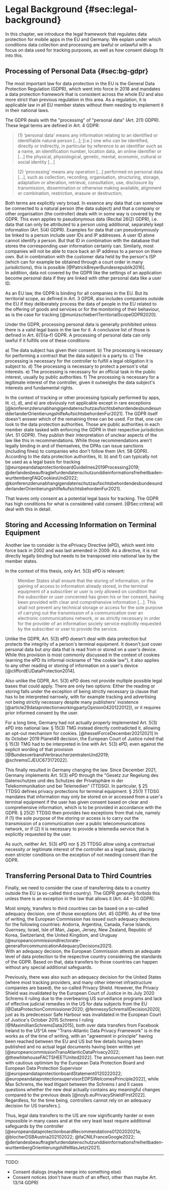 # Legal Background {#sec:legal-background}

In this chapter, we introduce the legal framework that regulates data protection for mobile apps in the EU and Germany. We explain under which conditions data collection and processing are lawful or unlawful with a focus on data used for tracking purposes, as well as how consent dialogs fit into this.

## Processing of Personal Data {#sec:bg-gdpr}

The most important law for data protection in the EU is the General Data Protection Regulation (GDPR), which went into force in 2018 and mandates a data protection framework that is consistent across the whole EU and also more strict than previous regulation in this area. As a regulation, it is applicable law in all EU member states without them needing to implement it in their national laws.

The GDPR deals with the "processing" of "personal data" (Art. 2(1) GDPR). These legal terms are defined in Art. 4 GDPR:

> (1) ‘personal data’ means any information relating to an identified or identifiable natural person […]; [i.e.] one who can be identified, directly or indirectly, in particular by reference to an identifier such as a name, an identification number, location data, an online identifier or […] the physical, physiological, genetic, mental, economic, cultural or social identity […]

> (2) ‘processing’ means any operation […] performed on personal data […], such as collection, recording, organisation, structuring, storage, adaptation or alteration, retrieval, consultation, use, disclosure by transmission, dissemination or otherwise making available, alignment or combination, restriction, erasure or destruction;

Both terms are explicitly very broad. In essence any data that can somehow be connected to a natural person (the data subject) and that a company or other organisation (the controller) deals with in some way is covered by the GDPR. This even applies to pseudonymous data (Recital 26(2) GDPR), i.e. data that can only be attributed to a person using additional, separately kept information (Art. 5(4) GDPR). Examples for data that can pseudonymously be linked to a person include user IDs and IP addresses. A user ID alone cannot identify a person. But that ID in combination with the database that stores the corresponding user information certainly can. Similarly, most companies will not be able to trace back an IP address to a person on there own. But in combination with the customer data held by the person's ISP (which can for example be obtained through a court order in many jurisdictions), this is possible [@PatrickBreyerBundesrepublik2016].  
In addition, data not covered by the GDPR like the settings of an application become personal data if they are linked with other personal data like a user ID.

As an EU law, the GDPR is binding for all companies in the EU. But its territorial scope, as defined in Art. 3 GPDR, also includes companies outside the EU if they deliberately process the data of people in the EU related to the offering of goods and services or for the monitoring of their behaviour, as is the case for tracking [@munizschiebertTerritorialScopeGDPR2020].

Under the GDPR, processing personal data is generally prohibited unless there is a valid legal basis in the law for it. A conclusive list of those is defined in Art. 6(1)(a–f) GDPR. A processing of personal data can only lawful if it fulfills one of these conditions:

a) The data subject has given their consent.
b) The processing is necessary for performing a contract that the data subject is a party to.
c) The processing is necessary for the controller to fulfill a legal obligation it is subject to.
d) The processing is necessary to protect a person's vital interests.
e) The processing is necessary for an official task in the public interest, usually by public authorities.
f) The processing is necessary for a legitimate interest of the controller, given it outweighs the data subject's interests and fundamental rights.

In the context of tracking or other processing typically performed by apps, lit. c), d), and e) are obviously not applicable except in rare exceptions [@konferenzderunabhangigendatenschutzaufsichtsbehordendesbundesundderlanderOrientierungshilfeAufsichtsbehordenFur2021]. The GDPR itself doesn't answer which of the remaining three can be used. For that, one can look to the data protection authorities. Those are public authorities in each member state tasked with enforcing the GDPR in their respective jurisdiction (Art. 51 GDPR). They publish their interpretation of unclear aspects of the law like this in recommendations. While those recommendations aren't legally binding in and of themselves, the DPAs can issue sanctions (including fines) to companies who don't follow them (Art. 58 GDPR).  
According to the data protection authorities, lit. b) and f) can typically not be used as a legal basis for tracking [@europeandataprotectionboardGuidelines2019Processing2019; @derlandesbeauftragtefurdendatenschutzunddieinformationsfreiheitbaden-wurttembergFAQCookiesUnd2022; @konferenzderunabhangigendatenschutzaufsichtsbehordendesbundesundderlanderOrientierungshilfeAufsichtsbehordenFur2021].

That leaves only consent as a potential legal basis for tracking. The GDPR has high conditions for what is considered valid consent. [@Sec:critera] will deal with this in detail.

## Storing and Accessing Information on Terminal Equipment

Another law to consider is the ePrivacy Directive (ePD), which went into force back in 2002 and was last amended in 2009. As a directive, it is not directly legally binding but needs to be transposed into national law by the member states.

In the context of this thesis, only Art. 5(3) ePD is relevant:

> Member States shall ensure that the storing of information, or the gaining of access to information already stored, in the terminal equipment of a subscriber or user is only allowed on condition that the subscriber or user concerned has given his or her consent, having been provided with clear and comprehensive information […]. This shall not prevent any technical storage or access for the sole purpose of carrying out the transmission of a communication over an electronic communications network, or as strictly necessary in order for the provider of an information society service explicitly requested by the subscriber or user to provide the service.

Unlike the GDPR, Art. 5(3) ePD doesn't deal with data protection but protects the integrity of a person's terminal equipment. It doesn't just cover personal data but _any_ data that is read from or stored on a user's device. While this provision is most commonly discussed in the context of cookies (earning the ePD its informal nickname of "the cookie law"), it also applies to any other reading or storing of information on a user's device [@cliffordEUDataProtection2014].

Also unlike the GDPR, Art. 5(3) ePD does not provide multiple possible legal bases that could apply. There are only two options: Either the reading or storing falls under the exception of being strictly necessary (a clause that has to be interpreted narrowly, with for example tracking and advertising not being strictly necessary despite many publishers' insistence [@article29dataprotectionworkingpartyOpinion0420122012]), or it requires prior informed consent by the user.

For a long time, Germany had not actually properly implemented Art. 5(3) ePD into national law. § 15(3) TMG instead directly contradicted it, allowing an opt-out mechanism for cookies. [@hesselForceDecember20212021] In its October 2019 Planet49 decision, the European Court of Justice ruled that § 15(3) TMG had to be interpreted in line with Art. 5(3) ePD, even against the explicit wording of that provision [@BundesverbandVerbraucherzentralenUnd2019; @schremsCJEUC673172022].

This finally resulted in Germany changing the law. Since December 2021, Germany implements Art. 5(3) ePD through the "Gesetz zur Regelung des Datenschutzes und des Schutzes der Privatsphäre in der Telekommunikation und bei Telemedien" (TTDSG). In particular, § 25 TTDSG defines privacy protections for terminal equipment. § 25(1) TTDSG mandates that information may only be stored on or accessed from a user's terminal equipment if the user has given consent based on clear and comprehensive information, which is to be provided in accordance with the GDPR. § 25(2) TTDSG then provides two exceptions from that rule, namely if (1) the sole purpose of the storing or access is to carry out the transmission of a communication over a public telecommunications network, or if (2) it is necessary to provide a telemedia service that is explicitly requested by the user.

As such, neither Art. 5(3) ePD nor § 25 TTDSG allow using a contractual necessity or legitimate interest of the controller as a legal basis, placing even stricter conditions on the exception of not needing consent than the GDPR.

## Transferring Personal Data to Third Countries

Finally, we need to consider the case of transferring data to a country outside the EU (a so-called third country). The GDPR generally forbids this unless there is an exception in the law that allows it (Art. 44 – 50 GDPR).

Most simply, transfers to third countries can be based on a so-called adequacy decision, one of those exceptions (Art. 45 GDPR). As of the time of writing, the European Commission has issued such adequacy decisions for the following countries: Andorra, Argentina, Canada, Faroe Islands, Guernsey, Israel, Isle of Man, Japan, Jersey, New Zealand, Republic of Korea, Switzerland, the United Kingdom, and Uruguay [@europeancommissiondirectorate-generalforcommunicationAdequacyDecisions2021].  
With an adequacy decision, the European Commission attests an adequate level of data protection to the respective country considering the standards of the GDPR. Based on that, data transfers to those countries can happen without any special additional safeguards.

Previously, there was also such an adequacy decision for the United States (where most tracking providers, and many other internet infrastructure companies are based), the so-called Privacy Shield. However, the Privacy Shield was invalidated by the European Court of Justice in its July 2020 Schrems II ruling due to the overbearing US surveillance programs and lack of effective judicial remedies in the US for data subjects from the EU [@DataProtectionCommissioner2020; @fennessySchremsIIDecision2020], just as its predecessor Safe Harbour was invalidated in the European Court of Justice's October 2015 Schrems I ruling [@MaximillianSchremsData2015], both over data transfers from Facebook Ireland to the US^[A new "Trans-Atlantic Data Privacy Framework" is in the works as of the time of writing, with an "agreement in principle" having been reached between the EU and US but few details having been published and no actual legal documents having been written yet [@europeancommissionTransAtlanticDataPrivacy2022; @thewhitehouseFACTSHEETUnited2022]. The announcement has been met with cautious optimism by the European Data Protection Board and European Data Protection Supervisor [@europeandataprotectionboardStatement0120222022; @europeandataprotectionsupervisorEDPSWelcomesPrinciple2022], while Max Schrems, the lead litigant between the Schrems I and II cases questions whether the new deal actually contains any meaningful changes compared to the previous deals [@noyb.euPrivacyShieldFirst2022]. Regardless, for the time being, controllers cannot rely on an adequacy decision for US transfers.].

Thus, legal data transfers to the US are now significantly harder or even impossible in many cases and at the very least least require additional safeguards by the controller [@europeandataprotectionboardRecommendations0120202021a; @blocherDSBAustria202102022; @faCNILFranceGoogle2022; @derlandesbeauftragtefurdendatenschutzunddieinformationsfreiheitbaden-wurttembergOrientierungshilfeWasJetzt2021].

---

TODO:

* Consent dialogs (maybe merge into something else)
* Consent notices (don't have much of an effect, other than maybe Art. 13/14 GDPR)
